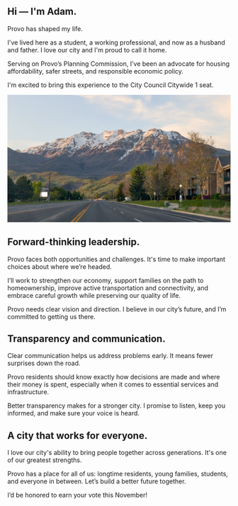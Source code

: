 
## Hi — I'm Adam.

Provo has shaped my life.

I've lived here as a student, a working professional, and now as a husband and father. I love our city and I'm proud to call it home.

Serving on Provo’s Planning Commission, I’ve been an advocate for housing affordability, safer streets, and responsible economic policy.

I'm excited to bring this experience to the City Council Citywide 1 seat.

![](../assets/photos/mountain.webp)

## Forward-thinking leadership.

Provo faces both opportunities and challenges. It's time to make important choices about where we’re headed.

I’ll work to strengthen our economy, support families on the path to homeownership, improve active transportation and connectivity, and embrace careful growth while preserving our quality of life.

Provo needs clear vision and direction. I believe in our city’s future, and I’m committed to getting us there.

## Transparency and communication.

Clear communication helps us address problems early. It means fewer surprises down the road.

Provo residents should know exactly how decisions are made and where their money is spent, especially when it comes to essential services and infrastructure.

Better transparency makes for a stronger city. I promise to listen, keep you informed, and make sure your voice is heard.

## A city that works for everyone.

I love our city's ability to bring people together across generations. It's one of our greatest strengths.

Provo has a place for all of us: longtime residents, young families, students, and everyone in between. Let’s build a better future together.

I’d be honored to earn your vote this November!
